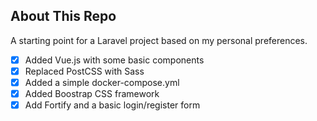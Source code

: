 ## About This Repo

A starting point for a Laravel project based on my personal preferences.

- [x] Added Vue.js with some basic components
- [x] Replaced PostCSS with Sass
- [x] Added a simple docker-compose.yml
- [x] Added Boostrap CSS framework
- [x] Add Fortify and a basic login/register form
